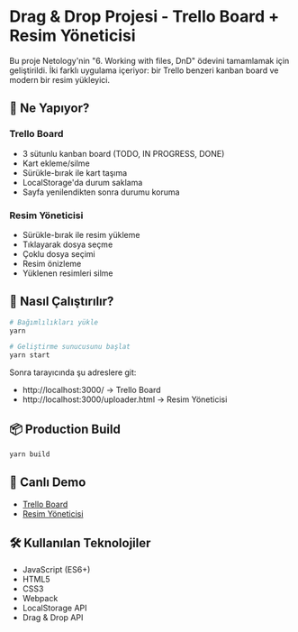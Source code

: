 # Drag & Drop Projesi - Trello Board + Resim Yöneticisi

Bu proje Netology'nin "6. Working with files, DnD" ödevini tamamlamak için geliştirildi. İki farklı uygulama içeriyor: bir Trello benzeri kanban board ve modern bir resim yükleyici.

## 🎯 Ne Yapıyor?

### Trello Board
- 3 sütunlu kanban board (TODO, IN PROGRESS, DONE)
- Kart ekleme/silme
- Sürükle-bırak ile kart taşıma
- LocalStorage'da durum saklama
- Sayfa yenilendikten sonra durumu koruma

### Resim Yöneticisi  
- Sürükle-bırak ile resim yükleme
- Tıklayarak dosya seçme
- Çoklu dosya seçimi
- Resim önizleme
- Yüklenen resimleri silme

## 🚀 Nasıl Çalıştırılır?

```bash
# Bağımlılıkları yükle
yarn

# Geliştirme sunucusunu başlat
yarn start
```

Sonra tarayıcında şu adreslere git:
- http://localhost:3000/ → Trello Board
- http://localhost:3000/uploader.html → Resim Yöneticisi

## 📦 Production Build

```bash
yarn build
```

## 🔗 Canlı Demo

- [Trello Board](https://TatiMarksman.github.io/drag-drop-project/)
- [Resim Yöneticisi](https://TatiMarksman.github.io/drag-drop-project/uploader.html)

## 🛠 Kullanılan Teknolojiler

- JavaScript (ES6+)
- HTML5
- CSS3  
- Webpack
- LocalStorage API
- Drag & Drop API